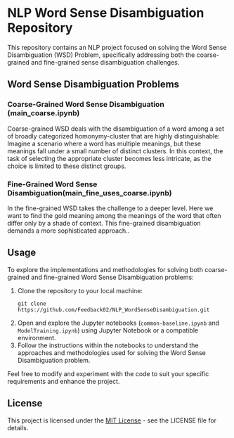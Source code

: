 <!DOCTYPE html>
<html>

<body>

<h1>NLP Word Sense Disambiguation Repository</h1>

<p>This repository contains an NLP project focused on solving the Word Sense Disambiguation (WSD) Problem, specifically addressing both the coarse-grained and fine-grained sense disambiguation challenges.</p>

<h2>Word Sense Disambiguation Problems</h2>

<h3>Coarse-Grained Word Sense Disambiguation (main_coarse.ipynb)</h3>

<p>Coarse-grained WSD deals with the disambiguation of a word among a set of broadly categorized
homonymy-cluster that are highly distinguishable:
Imagine a scenario where a word has multiple
meanings, but these meanings fall under a small
number of distinct clusters. In this context, the
task of selecting the appropriate cluster becomes
less intricate, as the choice is limited to these distinct groups.</p>

<h3>Fine-Grained Word Sense Disambiguation(main_fine_uses_coarse.ipynb)</h3>

<p>In the fine-grained WSD takes the
challenge to a deeper level. Here we want to find
the gold meaning among the meanings of the word
that often differ only by a shade of context. This
fine-grained disambiguation demands a more sophisticated approach..</p>


<h2>Usage</h2>

<p>To explore the implementations and methodologies for solving both coarse-grained and fine-grained Word Sense Disambiguation problems:</p>

<ol>
  <li>Clone the repository to your local machine:
    <pre><code>git clone https://github.com/Feedback02/NLP_WordSenseDisambiguation.git</code></pre>
  </li>
  <li>Open and explore the Jupyter notebooks (<code>common-baseline.ipynb</code> and <code>ModelTraining.ipynb</code>) using Jupyter Notebook or a compatible environment.</li>
  <li>Follow the instructions within the notebooks to understand the approaches and methodologies used for solving the Word Sense Disambiguation problem.</li>
</ol>

<p>Feel free to modify and experiment with the code to suit your specific requirements and enhance the project.</p>

<h2>License</h2>

<p>This project is licensed under the <a href="LICENSE">MIT License</a> - see the LICENSE file for details.</p>

</body>
</html>

